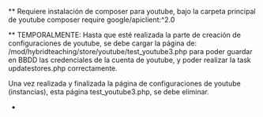 

** Requiere instalación de composer para youtube, bajo la carpeta principal de youtube
    composer require google/apiclient:^2.0

**
TEMPORALMENTE:
Hasta que esté realizada la parte de creación de configuraciones de youtube, se debe cargar la página de:
/mod/hybridteaching/store/youtube/test_youtube3.php
para poder guardar en BBDD las credenciales de la cuenta de youtube, y poder realizar la task updatestores.php correctamente.

Una vez realizada y finalizada la página de configuraciones de youtube (instancias), esta página test_youtube3.php, se debe eliminar.

-
